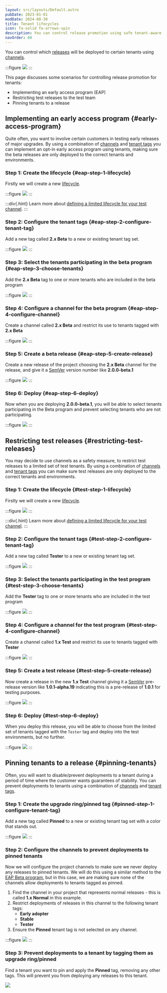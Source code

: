 ```yaml
---
layout: src/layouts/Default.astro
pubDate: 2023-01-01
modDate: 2024-08-30
title: Tenant lifecycles
icon: fa-solid fa-arrows-spin
description: You can control release promotion using safe tenant-aware lifecycles.
navOrder: 60
---
```


You can control which [releases](/docs/releases/) will be deployed to certain tenants using [channels](/docs/releases/channels).

:::figure
![](/docs/img/tenants/images/channel-restrict-by-tenant.png)
:::

This page discusses some scenarios for controlling release promotion for tenants:

- Implementing an early access program (EAP)
- Restricting test releases to the test team
- Pinning tenants to a release

## Implementing an early access program {#early-access-program}

Quite often, you want to involve certain customers in testing early releases of major upgrades. By using a combination of [channels](/docs/releases/channels/) and [tenant tags](/docs/tenants/tenant-tags) you can implement an opt-in early access program using tenants, making sure the beta releases are only deployed to the correct tenants and environments.

### Step 1: Create the lifecycle {#eap-step-1-lifecycle}

Firstly we will create a new [lifecycle](/docs/releases/lifecycles).

:::figure
![](/docs/img/tenants/images/multi-tenant-limited-lifecycle.png)
:::

:::div{.hint}
Learn more about [defining a limited lifecycle for your test channel](/docs/releases/channels).
:::

### Step 2: Configure the tenant tags {#eap-step-2-configure-tenant-tag}

Add a new tag called **2.x Beta** to a new or existing tenant tag set.

:::figure
![](/docs/img/tenants/images/multi-tenant-beta-tenant-tags.png)
:::

### Step 3: Select the tenants participating in the beta program {#eap-step-3-choose-tenants}

Add the **2.x Beta** tag to one or more tenants who are included in the beta program

:::figure
![](/docs/img/tenants/images/multi-tenant-beta-tester.png)
:::

### Step 4: Configure a channel for the beta program {#eap-step-4-configure-channel}

Create a channel called **2.x Beta** and restrict its use to tenants tagged with **2.x Beta**

:::figure
![](/docs/img/tenants/images/multi-tenant-beta-channel.png)
:::

### Step 5: Create a beta release {#eap-step-5-create-release}

Create a new release of the project choosing the **2.x Beta** channel for the release, and give it a [SemVer](http://semver.org/) version number like **2.0.0-beta.1**

:::figure
![](/docs/img/tenants/images/multi-tenant-create-beta-release.png)
:::

### Step 6: Deploy {#eap-step-6-deploy}

Now when you are deploying **2.0.0-beta.1**, you will be able to select tenants participating in the Beta program and prevent selecting tenants who are not participating.

:::figure
![](/docs/img/tenants/images/multi-tenant-deploy-beta-tenants.png)
:::

## Restricting test releases {#restricting-test-releases}

You may decide to use channels as a safety measure, to restrict test releases to a limited set of test tenants. By using a combination of [channels](/docs/releases/channels/) and [tenant tags](/docs/tenants/tenant-tags) you can make sure test releases are only deployed to the correct tenants and environments.

### Step 1: Create the lifecycle {#test-step-1-lifecycle}

Firstly we will create a new [lifecycle](/docs/releases/lifecycles).

:::figure
![](/docs/img/tenants/images/multi-tenant-limited-lifecycle.png)
:::

:::div{.hint}
Learn more about [defining a limited lifecycle for your test channel](/docs/releases/channels).
:::

### Step 2: Configure the tenant tags {#test-step-2-configure-tenant-tag}

Add a new tag called **Tester** to a new or existing tenant tag set.

:::figure
![](/docs/img/tenants/images/multi-tenant-tester-tenant-tags.png)
:::

### Step 3: Select the tenants participating in the test program {#test-step-3-choose-tenants}

Add the **Tester** tag to one or more tenants who are included in the test program

:::figure
![](/docs/img/tenants/images/multi-tenant-tester.png)
:::

### Step 4: Configure a channel for the test program {#test-step-4-configure-channel}

Create a channel called **1.x Test** and restrict its use to tenants tagged with **Tester**

:::figure
![](/docs/img/tenants/images/multi-tenant-test-channel.png)
:::

### Step 5: Create a test release {#test-step-5-create-release}

Now create a release in the new **1.x Test** channel giving it a [SemVer](http://semver.org/) pre-release version like **1.0.1-alpha.19** indicating this is a pre-release of **1.0.1** for testing purposes.

:::figure
![](/docs/img/tenants/images/multi-tenant-create-test-release.png)
:::

### Step 6: Deploy {#test-step-6-deploy}

When you deploy this release, you will be able to choose from the limited set of tenants tagged with the `Tester` tag and deploy into the test environments, but no further.

:::figure
![](/docs/img/tenants/images/multi-tenant-deploy-test-tenants.png)
:::

## Pinning tenants to a release {#pinning-tenants}

Often, you will want to disable/prevent deployments to a tenant during a period of time where the customer wants guarantees of stability. You can prevent deployments to tenants using a combination of [channels](/docs/releases/channels/) and [tenant tags](/docs/tenants/tenant-tags).

### Step 1: Create the upgrade ring/pinned tag {#pinned-step-1-configure-tenant-tag}

Add a new tag called **Pinned** to a new or existing tenant tag set with a color that stands out.

:::figure
![](/docs/img/tenants/images/multi-tenant-upgrade-ring-pinned.png)
:::

### Step 2: Configure the channels to prevent deployments to pinned tenants

Now we will configure the project channels to make sure we never deploy any releases to pinned tenants. We will do this using a similar method to the [EAP Beta program](#early-access-program), but in this case, we are making sure none of the channels allow deployments to tenants tagged as pinned.

1. Find the channel in your project that represents normal releases - this is called **1.x Normal** in this example.
1. Restrict deployments of releases in this channel to the following tenant tags: 
    - **Early adopter**
    - **Stable**
    - **Tester**
1. Ensure the **Pinned** tenant tag is not selected on any channel.

:::figure
![](/docs/img/tenants/images/multi-tenant-pinned-tenants.png)
:::

### Step 3: Prevent deployments to a tenant by tagging them as upgrade ring/pinned

Find a tenant you want to pin and apply the **Pinned** tag, removing any other tags. This will prevent you from deploying any releases to this tenant.

![](/docs/img/tenants/images/multi-tenant-pinned-tenant-upgrade-ring.png)